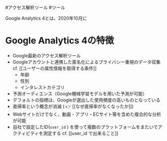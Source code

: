 #アクセス解析ツール #ツール 


Google Analytics 4とは、2020年10月に

# Google Analytics 4の特徴

- Google最新のアクセス解析ツール
- Googleアカウントと連携した匿名化によるプライバシー重視のデータ収集
cf. [[ユーザーの属性情報を取得する条件]]
	- 年齢
	- 性別
	- インタレストカテゴリ
- 予測オーディエンス（Google機械学習モデルを用いた予測が可能）
- デフォルトの指標は、Googleが選出した使用頻度の高いものとなっている
- 直帰率という概念が消滅 ( 👉 [[なぜ直帰率がなくなったか]])
- Webサイトだけでなく、動画・アプリ・ECサイト等を含めた複合的な分析が可能
- 自社で設定したID(`user_id` ) を使って複数のプラットフォームをまたいでアクティビティを測定する cf. [[user_id で出来ること]]

